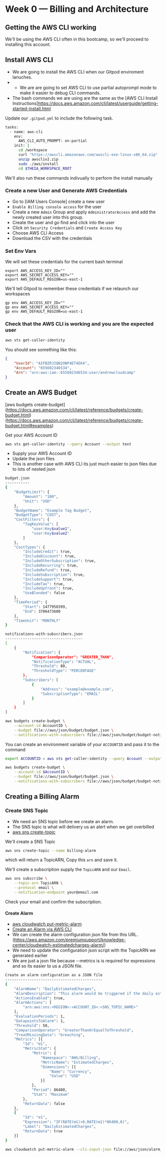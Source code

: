 # Week 0 — Billing and Architecture

## Getting the AWS CLI working

We'll be using the AWS CLI often in this bootcamp, so we'll proceed to installing this account.

## Install AWS CLI

-  We are going to install the AWS CLI when our Gitpod enviroment lanuches.
-  - We are are going to set AWS CLI to use partial autoprompt mode to make it easier to debug CLI commands.
- The bash commands we are using are the same as the [AWS CLI Install Instructions]https://docs.aws.amazon.com/cli/latest/userguide/getting-started-install.html

Update our `.gitpod.yml` to include the following task.

```sh
tasks:
  - name: aws-cli
    env:
      AWS_CLI_AUTO_PROMPT: on-partial
    init: |
      cd /workspace
      curl "https://awscli.amazonaws.com/awscli-exe-linux-x86_64.zip" -o "awscliv2.zip"
      unzip awscliv2.zip
      sudo ./aws/install
      cd $THEIA_WORKSPACE_ROOT
```

We'll also run these commands indivually to perform the install manually

### Create a new User and Generate AWS Credentials

- Go to [IAM Users Console] create a new user
- `Enable Billing console access` for the user
- Create a new `Admin` Group and apply `AdministratorAccess` and add the newly created user into this group.
- Create the user and go find and click into the user
- Click on `Security Credentials` and `Create Access Key`
- Choose AWS CLI Access
- Download the CSV with the credentials


### Set Env Vars

We will set these credentials for the current bash terminal
```
export AWS_ACCESS_KEY_ID=""
export AWS_SECRET_ACCESS_KEY=""
export AWS_DEFAULT_REGION=us-east-1
```

We'll tell Gitpod to remember these credentials if we relaunch our workspaces
```
gp env AWS_ACCESS_KEY_ID=""
gp env AWS_SECRET_ACCESS_KEY=""
gp env AWS_DEFAULT_REGION=us-east-1
```

### Check that the AWS CLI is working and you are the expected user

```sh
aws sts get-caller-identity
```

You should see something like this:
```json
{
    "UserId": "AIFBZRJIQN2ONP4ET4EK4",
    "Account": "655602346534",
    "Arn": "arn:aws:iam::655602346534:user/andrewcloudcamp"
}
```

## Create an AWS Budget

[aws budgets create-budget]
(https://docs.aws.amazon.com/cli/latest/reference/budgets/create-budget.html)
(https://docs.aws.amazon.com/cli/latest/reference/budgets/create-budget.html#examples)

Get your AWS Account ID
```sh
aws sts get-caller-identity --query Account --output text
```

- Supply your AWS Account ID
- Update the json files
- This is another case with AWS CLI its just much easier to json files due to lots of nested json

```sh
budget.json
-----------
{
    "BudgetLimit": {
        "Amount": "100",  
        "Unit": "USD"
    },
    "BudgetName": "Example Tag Budget",
    "BudgetType": "COST",
    "CostFilters": {
        "TagKeyValue": [
            "user:Key$value1",
            "user:Key$value2"
        ]
    },
    "CostTypes": {
        "IncludeCredit": true,
        "IncludeDiscount": true,
        "IncludeOtherSubscription": true,
        "IncludeRecurring": true,
        "IncludeRefund": true,
        "IncludeSubscription": true,
        "IncludeSupport": true,
        "IncludeTax": true,
        "IncludeUpfront": true,
        "UseBlended": false
    },
    "TimePeriod": {
        "Start": 1477958399,
        "End": 3706473600
    },
    "TimeUnit": "MONTHLY"
}

notifications-with-subscribers.json
-----------------------------------
[
    {
        "Notification": {
            "ComparisonOperator": "GREATER_THAN",
            "NotificationType": "ACTUAL",
            "Threshold": 80,
            "ThresholdType": "PERCENTAGE"
        },
        "Subscribers": [
            {
                "Address": "example@example.com",
                "SubscriptionType": "EMAIL"
            }
        ]
    }
]
```

```sh
aws budgets create-budget \
    --account-id AccountID \
    --budget file://aws/json/budget/budget.json \
    --notifications-with-subscribers file://aws/json/budget/budget-notifications-with-subscribers.json
```

You can create an environment variable of your `ACCOUNTID` and pass it to the command

```sh
export ACCOUNTID = aws sts get-caller-identity --query Account --output text

aws budgets create-budget \
    --account-id $AccountID \
    --budget file://aws/json/budget/budget.json \
    --notifications-with-subscribers file://aws/json/budget/budget-notifications-with-subscribers.json
```

## Creating a Billing Alarm

### Create SNS Topic
- We need an SNS topic before we create an alarm.
- The SNS topic is what will delivery us an alert when we get overbilled
- [aws sns create-topic](https://docs.aws.amazon.com/cli/latest/reference/sns/create-topic.html)

We'll create a SNS Topic
```sh
aws sns create-topic --name billing-alarm
```
which will return a TopicARN, Copy this `arn` and save it.

We'll create a subscription supply the `TopicARN` and our `Email`.
```sh
aws sns subscribe \
    --topic-arn TopicARN \
    --protocol email \
    --notification-endpoint your@email.com
```
Check your email and confirm the subscription.

#### Create Alarm

- [aws cloudwatch put-metric-alarm](https://docs.aws.amazon.com/cli/latest/reference/cloudwatch/put-metric-alarm.html)
- [Create an Alarm via AWS CLI](https://aws.amazon.com/premiumsupport/knowledge-center/cloudwatch-estimatedcharges-alarm/)
- We can create the alarm configuration json file from this URL. (https://aws.amazon.com/premiumsupport/knowledge-center/cloudwatch-estimatedcharges-alarm/)
- We need to update the configuration json script with the TopicARN we generated earlier 
- We are just a json file because --metrics is is required for expressions and so its easier to us a JSON file.

```sh
Create an alarm configuration as a JSON file
--------------------------------------------
{
    "AlarmName": "DailyEstimatedCharges",
    "AlarmDescription": "This alarm would be triggered if the daily estimated charges exceeds 50$",
    "ActionsEnabled": true,
    "AlarmActions": [
        "arn:aws:sns:<REGION>:<ACCOUNT_ID>:<SNS_TOPIC_NAME>"
    ],
    "EvaluationPeriods": 1,
    "DatapointsToAlarm": 1,
    "Threshold": 50,
    "ComparisonOperator": "GreaterThanOrEqualToThreshold",
    "TreatMissingData": "breaching",
    "Metrics": [{
        "Id": "m1",
        "MetricStat": {
            "Metric": {
                "Namespace": "AWS/Billing",
                "MetricName": "EstimatedCharges",
                "Dimensions": [{
                    "Name": "Currency",
                    "Value": "USD"
                }]
            },
            "Period": 86400,
            "Stat": "Maximum"
        },
        "ReturnData": false
    },
    {
        "Id": "e1",
        "Expression": "IF(RATE(m1)>0,RATE(m1)*86400,0)",
        "Label": "DailyEstimatedCharges",
        "ReturnData": true
    }]
}
```

```sh
aws cloudwatch put-metric-alarm --cli-input-json file://aws/json/alarm_config.json
```

